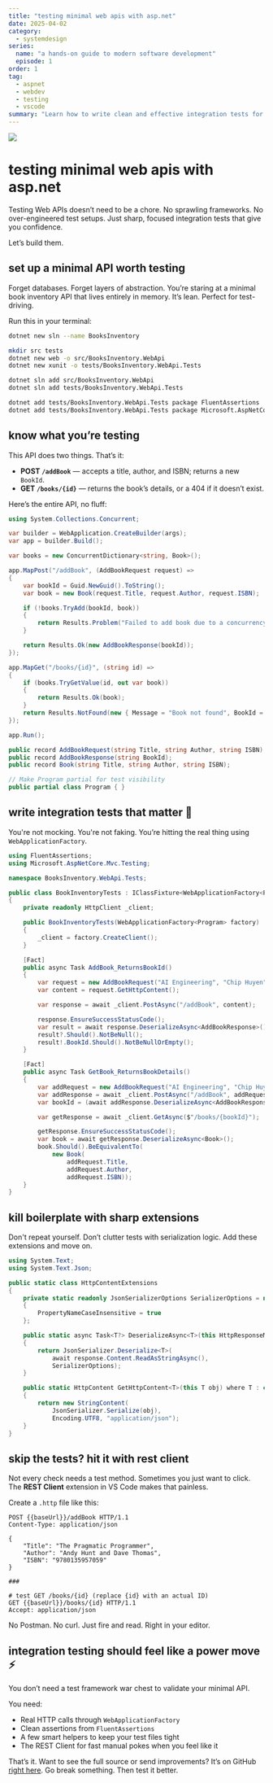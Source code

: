```yaml
---
title: "testing minimal web apis with asp.net"
date: 2025-04-02
category:
  - systemdesign
series:
  name: "a hands-on guide to modern software development"
  episode: 1
order: 1
tag:
  - aspnet
  - webdev
  - testing
  - vscode
summary: "Learn how to write clean and effective integration tests for ASP.NET minimal Web APIs using practical examples."
---
```


<img class="cover-image" src="../../.assets/books-inventory/testing-minimal-web-api.jpeg"/>

# testing minimal web apis with asp.net

Testing Web APIs doesn’t need to be a chore. No sprawling frameworks. No over-engineered test setups. Just sharp, focused integration tests that give you confidence.

Let’s build them.

## set up a minimal API worth testing ️

Forget databases. Forget layers of abstraction. You’re staring at a minimal book inventory API that lives entirely in memory. It’s lean. Perfect for test-driving.

Run this in your terminal:

```bash
dotnet new sln --name BooksInventory

mkdir src tests
dotnet new web -o src/BooksInventory.WebApi
dotnet new xunit -o tests/BooksInventory.WebApi.Tests

dotnet sln add src/BooksInventory.WebApi
dotnet sln add tests/BooksInventory.WebApi.Tests

dotnet add tests/BooksInventory.WebApi.Tests package FluentAssertions
dotnet add tests/BooksInventory.WebApi.Tests package Microsoft.AspNetCore.Mvc.Testing
```

## know what you’re testing

This API does two things. That’s it:

- **POST `/addBook`** — accepts a title, author, and ISBN; returns a new `BookId`.
- **GET `/books/{id}`** — returns the book’s details, or a 404 if it doesn’t exist.

Here’s the entire API, no fluff:

```csharp
using System.Collections.Concurrent;

var builder = WebApplication.CreateBuilder(args);
var app = builder.Build();

var books = new ConcurrentDictionary<string, Book>();

app.MapPost("/addBook", (AddBookRequest request) =>
{
    var bookId = Guid.NewGuid().ToString();
    var book = new Book(request.Title, request.Author, request.ISBN);

    if (!books.TryAdd(bookId, book))
    {
        return Results.Problem("Failed to add book due to a concurrency issue.");
    }

    return Results.Ok(new AddBookResponse(bookId));
});

app.MapGet("/books/{id}", (string id) =>
{
    if (books.TryGetValue(id, out var book))
    {
        return Results.Ok(book);
    }
    return Results.NotFound(new { Message = "Book not found", BookId = id });
});

app.Run();

public record AddBookRequest(string Title, string Author, string ISBN);
public record AddBookResponse(string BookId);
public record Book(string Title, string Author, string ISBN);

// Make Program partial for test visibility
public partial class Program { }
```

## write integration tests that matter 🧪

You're not mocking. You're not faking. You’re hitting the real thing using `WebApplicationFactory`.

```csharp
using FluentAssertions;
using Microsoft.AspNetCore.Mvc.Testing;

namespace BooksInventory.WebApi.Tests;

public class BookInventoryTests : IClassFixture<WebApplicationFactory<Program>>
{
    private readonly HttpClient _client;

    public BookInventoryTests(WebApplicationFactory<Program> factory)
    {
        _client = factory.CreateClient();
    }

    [Fact]
    public async Task AddBook_ReturnsBookId()
    {
        var request = new AddBookRequest("AI Engineering", "Chip Huyen", "1098166302");
        var content = request.GetHttpContent();

        var response = await _client.PostAsync("/addBook", content);

        response.EnsureSuccessStatusCode();
        var result = await response.DeserializeAsync<AddBookResponse>();
        result?.Should().NotBeNull();
        result!.BookId.Should().NotBeNullOrEmpty();
    }

    [Fact]
    public async Task GetBook_ReturnsBookDetails()
    {
        var addRequest = new AddBookRequest("AI Engineering", "Chip Huyen", "1234567890");
        var addResponse = await _client.PostAsync("/addBook", addRequest.GetHttpContent());
        var bookId = (await addResponse.DeserializeAsync<AddBookResponse>())?.BookId;

        var getResponse = await _client.GetAsync($"/books/{bookId}");

        getResponse.EnsureSuccessStatusCode();
        var book = await getResponse.DeserializeAsync<Book>();
        book.Should().BeEquivalentTo(
            new Book(
                addRequest.Title,
                addRequest.Author,
                addRequest.ISBN));
    }
}
```

## kill boilerplate with sharp extensions

Don't repeat yourself. Don’t clutter tests with serialization logic. Add these extensions and move on.

```csharp
using System.Text;
using System.Text.Json;

public static class HttpContentExtensions
{
    private static readonly JsonSerializerOptions SerializerOptions = new()
    {
        PropertyNameCaseInsensitive = true
    };

    public static async Task<T?> DeserializeAsync<T>(this HttpResponseMessage response)
    {
        return JsonSerializer.Deserialize<T>(
            await response.Content.ReadAsStringAsync(),
            SerializerOptions);
    }

    public static HttpContent GetHttpContent<T>(this T obj) where T : class
    {
        return new StringContent(
            JsonSerializer.Serialize(obj),
            Encoding.UTF8, "application/json");
    }
}
```

## skip the tests? hit it with rest client

Not every check needs a test method. Sometimes you just want to click. The **REST Client** extension in VS Code makes that painless.

Create a `.http` file like this:

```http
POST {{baseUrl}}/addBook HTTP/1.1
Content-Type: application/json

{
    "Title": "The Pragmatic Programmer",
    "Author": "Andy Hunt and Dave Thomas",
    "ISBN": "9780135957059"
}

###

# test GET /books/{id} (replace {id} with an actual ID)
GET {{baseUrl}}/books/{id} HTTP/1.1
Accept: application/json
```

No Postman. No curl. Just fire and read. Right in your editor.

## integration testing should feel like a power move ⚡

You don’t need a test framework war chest to validate your minimal API.

You need:

- Real HTTP calls through `WebApplicationFactory`
- Clean assertions from `FluentAssertions`
- A few smart helpers to keep your test files tight
- The REST Client for fast manual pokes when you feel like it

That’s it. Want to see the full source or send improvements? It’s on GitHub [right here](https://github.com/dorinandreidragan/books-inventory/tree/episode/01-testing-minimal-web-api). Go break something. Then test it better.
